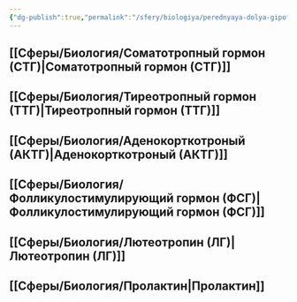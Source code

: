 ```yaml
---
{"dg-publish":true,"permalink":"/sfery/biologiya/perednyaya-dolya-gipofiza/","tags":["Анатомия"]}
---
```


## [[Сферы/Биология/Соматотропный гормон (СТГ)\|Соматотропный гормон (СТГ)]]
## [[Сферы/Биология/Тиреотропный гормон (ТТГ)\|Тиреотропный гормон (ТТГ)]]
## [[Сферы/Биология/Аденокорткотроный (АКТГ)\|Аденокорткотроный (АКТГ)]]
## [[Сферы/Биология/Фолликулостимулирующий гормон (ФСГ)\|Фолликулостимулирующий гормон (ФСГ)]]
## [[Сферы/Биология/Лютеотропин (ЛГ)\|Лютеотропин (ЛГ)]]  
## [[Сферы/Биология/Пролактин\|Пролактин]] 